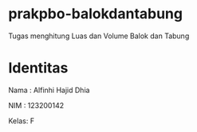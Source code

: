 # prakpbo-balokdantabung
Tugas menghitung Luas dan Volume Balok dan Tabung

# Identitas
Nama : Alfinhi Hajid Dhia

NIM  : 123200142

Kelas: F

